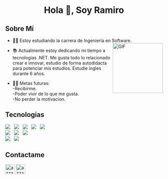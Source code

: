 <h1 align="center">Hola 👋, Soy <a>Ramiro</a></h1>

<h2>Sobre Mí</h2>
  
- 👨‍💻 Estoy estudiando la carrera de Ingeniería en Software.<img align="right" alt="GIF" height="160px" src="https://media.giphy.com/media/du3J3cXyzhj75IOgvA/giphy.gif" />
  
- 📚 Actualmente estoy dedicando mi tiempo a tecnologias .NET. Me gusta todo lo relacionado crear e innovar, estudio de forma autodidacta para potenciar mis estudios. Estudie ingles durante 6 años.
- 💪🏼 Metas futuras: <br>-Recibirme.<br>-Poder vivir de lo que me gusta.<br>-No perder la motivacion.

## Tecnologias

<div>
  <img src="https://img.shields.io/badge/HTML%20-%23F7DF1E.svg?&style=for-the-badge&color=E34F26" />&nbsp;&nbsp;
  <img src="https://img.shields.io/badge/css%20-%23F7DF1E.svg?&style=for-the-badge&color=5BA8EE" />&nbsp;&nbsp;
  <img src="https://img.shields.io/badge/Bootstrap%20-%23F7DF1E.svg?&style=for-the-badge&color=7044A3" />&nbsp;&nbsp;
  <img src="https://img.shields.io/badge/JavaScript%20-%23F7DF1E.svg?&style=for-the-badge&color=F7DF1E" />&nbsp;&nbsp;
  <img src="https://img.shields.io/badge/Angular%20-%23F7DF1E.svg?&style=for-the-badge&color=DD0031" />&nbsp;&nbsp;
</div>
<div>
  <img src="https://img.shields.io/badge/.net%20-%23F7DF1E.svg?&style=for-the-badge&color=470137" />&nbsp;&nbsp;
   <img src="https://img.shields.io/badge/.netcore%20-%23F7DF1E.svg?&style=for-the-badge&color=4A154B" />&nbsp;&nbsp;
  <img src="https://img.shields.io/badge/Entity Framework%20-%23F7DF1E.svg?&style=for-the-badge&color=1C1B7E" />&nbsp;&nbsp;
</div>
<div>
  <img src="https://img.shields.io/badge/sql server%20-%23F7DF1E.svg?&style=for-the-badge&color=6CC24A" />&nbsp;&nbsp;
  <img src="https://img.shields.io/badge/GIT%20-%23F7DF1E.svg?&style=for-the-badge&color=FF3E00" />&nbsp;&nbsp;
</div>

<h2>Contactame</h2>
<div>
  <a href="https://www.linkedin.com/in/ramiro-quinteros/" target="blank"><img align="center"
         src="https://img.shields.io/badge/linkedin-%231DA1F2.svg?style=for-the-badge&logo=linkedin&logoColor=white"
         alt="azzar" height="30"/></a>
 <a href="mailto:ramiroquinteros360@gmail.com" target="blank"><img align="center"
         src="https://img.shields.io/badge/gmail-EA4335.svg?style=for-the-badge&logo=gmail&logoColor=white"
         alt="azzar" height="30"/></a>
 </div>

